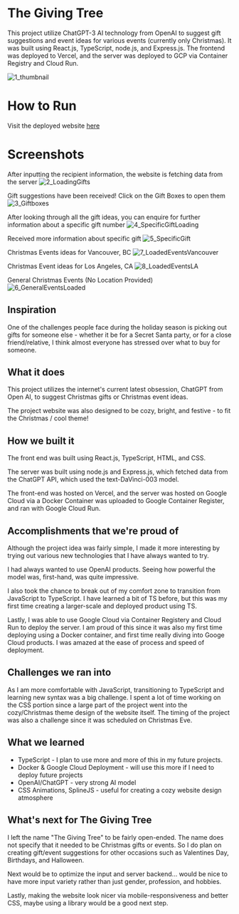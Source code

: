 # The Giving Tree

This project utilize ChatGPT-3 AI technology from OpenAI to suggest gift suggestions and event ideas for various events (currently only Christmas). It was built using React.js, TypeScript, node.js, and Express.js. The frontend was deployed to Vercel, and the server was deployed to GCP via Container Registry and Cloud Run.

![1_thumbnail](./screenshots/1_thumbnail.png)

# How to Run

Visit the deployed website [here](https://thegivingtree.vercel.app/)

# Screenshots

After inputting the recipient information, the website is fetching data from the server
![2_LoadingGifts](./screenshots/2_LoadingGifts.png)

Gift suggestions have been received! Click on the Gift Boxes to open them
![3_Giftboxes](./screenshots/3_Giftboxes.png)

After looking through all the gift ideas, you can enquire for further information about a specific gift number
![4_SpecificGiftLoading](./screenshots/4_SpecificGiftLoading.png)

Received more information about specific gift
![5_SpecificGift](./screenshots/5_SpecificGift.png)

Christmas Events ideas for Vancouver, BC
![7_LoadedEventsVancouver](./screenshots/7_LoadedEventsVancouver.png)

Christmas Event ideas for Los Angeles, CA
![8_LoadedEventsLA](./screenshots/8_LoadedEventsLA.png)

General Christmas Events (No Location Provided)
![6_GeneralEventsLoaded](./screenshots/6_GeneralEventsLoaded.png)

## Inspiration
One of the challenges people face during the holiday season is picking out gifts for someone else - whether it be for a Secret Santa party, or for a close friend/relative, I think almost everyone has stressed over what to buy for someone.

## What it does

This project utilizes the internet's current latest obsession, ChatGPT from Open AI, to suggest Christmas gifts or Christmas event ideas. 

The project website was also designed to be cozy, bright, and festive - to fit the Christmas / cool theme!

## How we built it

The front end was built using React.js, TypeScript, HTML, and CSS. 

The server was built using node.js and Express.js, which fetched data from the ChatGPT API, which used the text-DaVinci-003 model. 

The front-end was hosted on Vercel, and the server was hosted on Google Cloud via a Docker Container was uploaded to Google Container Register, and ran with Google Cloud Run.

## Accomplishments that we're proud of

Although the project idea was fairly simple, I made it more interesting by trying out various new technologies that I have always wanted to try.

I had always wanted to use OpenAI products. Seeing how powerful the model was, first-hand, was quite impressive.

I also took the chance to break out of my comfort zone to transition from JavaScript to TypeScript. I have learned a bit of TS before, but this was my first time creating a larger-scale and deployed product using TS. 

Lastly, I was able to use Google Cloud via  Container Registery and Cloud Run to deploy the server. I am proud of this since it was also my first time deploying using a Docker container, and first time really diving into Googe Cloud products. I was amazed at the ease of process and speed of deployment.

## Challenges we ran into

As I am more comfortable with JavaScript, transitioning to TypeScript and learning new syntax was a big challenge. I spent a lot of time working on the CSS portion since a large part of the project went into the cozy/Christmas theme design of the website itself. The timing of the project was also a challenge since it was scheduled on Christmas Eve.

## What we learned

- TypeScript - I plan to use more and more of this in my future projects.
- Docker & Google Cloud Deployment - will use this more if I need to deploy future projects
- OpenAI/ChatGPT - very strong AI model
- CSS Animations, SplineJS - useful for creating a cozy website design atmosphere

## What's next for The Giving Tree

I left the name "The Giving Tree" to be fairly open-ended. The name does not specify that it needed to be Christmas gifts or events. So I do plan on creating gift/event suggestions for other occasions such as Valentines Day, Birthdays, and Halloween. 

Next would be to optimize the input and server backend... would be nice to have more input variety rather than just gender, profession, and hobbies.

Lastly, making the website look nicer via mobile-responsiveness and better CSS, maybe using a library would be a good next step.
